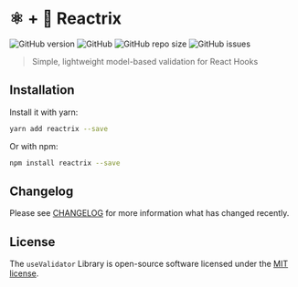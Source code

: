 # ⚛️ + 🚦 Reactrix

<p align="left">
<img alt="GitHub version" src="https://img.shields.io/github/v/release/getspooky/useValidator?style=for-the-badge">
<img alt="GitHub" src="https://img.shields.io/github/license/getspooky/useValidator?style=for-the-badge">
<img alt="GitHub repo size" src="https://img.shields.io/github/repo-size/getspooky/useValidator?style=for-the-badge">
<img alt="GitHub issues" src="https://img.shields.io/github/issues/getspooky/useValidator?style=for-the-badge">
</p>

> Simple, lightweight model-based validation for React Hooks


## Installation

Install it with yarn:

```sh
yarn add reactrix --save
```

Or with npm:

```sh
npm install reactrix --save
```

## Changelog 

Please see [CHANGELOG](CHANGELOG.md) for more information what has changed recently.

## License

The `useValidator` Library is open-source software licensed under the [MIT license](https://opensource.org/licenses/MIT).

